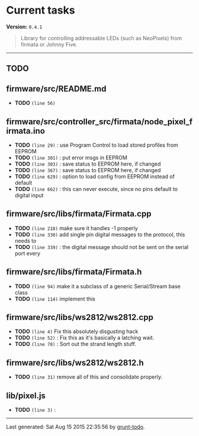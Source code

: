 # Current tasks

**Version:** `0.4.1`

> Library for controlling addressable LEDs (such as NeoPixels) from firmata or Johnny Five.

* * *

## TODO

## firmware/src/README.md

-  **TODO** `(line 56)` 

## firmware/src/controller_src/firmata/node_pixel_firmata.ino

-  **TODO** `(line 29)` : use Program Control to load stored profiles from EEPROM
-  **TODO** `(line 301)` : put error msgs in EEPROM
-  **TODO** `(line 303)` : save status to EEPROM here, if changed
-  **TODO** `(line 367)` : save status to EEPROM here, if changed
-  **TODO** `(line 629)` : option to load config from EEPROM instead of default
-  **TODO** `(line 662)` : this can never execute, since no pins default to digital input

## firmware/src/libs/firmata/Firmata.cpp

-  **TODO** `(line 218)`  make sure it handles -1 properly
-  **TODO** `(line 330)`  add single pin digital messages to the protocol, this needs to
-  **TODO** `(line 339)` : the digital message should not be sent on the serial port every

## firmware/src/libs/firmata/Firmata.h

-  **TODO** `(line 94)`  make it a subclass of a generic Serial/Stream base class
-  **TODO** `(line 114)`  implement this

## firmware/src/libs/ws2812/ws2812.cpp

-  **TODO** `(line 4)`  Fix this absolutely disgusting hack
-  **TODO** `(line 52)` : Fix this as it's basically a latching wait.
-  **TODO** `(line 78)` : Sort out the strand length stuff.

## firmware/src/libs/ws2812/ws2812.h

-  **TODO** `(line 31)`  remove all of this and consolidate properly.

## lib/pixel.js

-  **TODO** `(line 3)` :


* * *

Last generated: Sat Aug 15 2015 22:35:56 by [grunt-todo](https://github.com/leny/grunt-todo).

